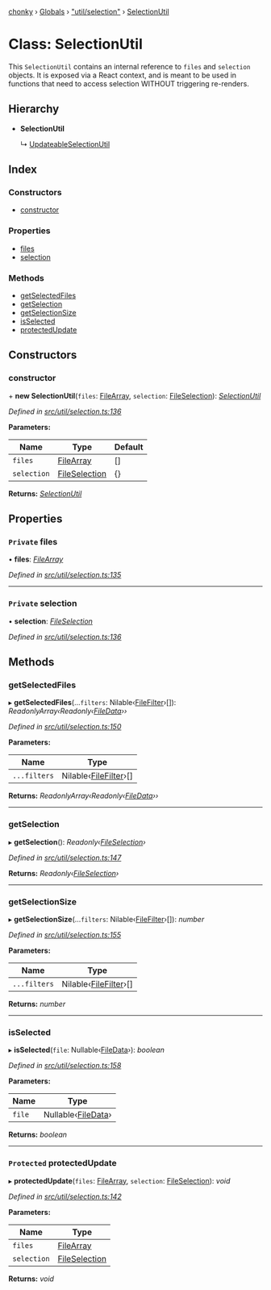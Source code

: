 [chonky](../README.md) › [Globals](../globals.md) › ["util/selection"](../modules/_util_selection_.md) › [SelectionUtil](_util_selection_.selectionutil.md)

# Class: SelectionUtil

This `SelectionUtil` contains an internal reference to `files` and `selection`
objects. It is exposed via a React context, and is meant to be used in functions
that need to access selection WITHOUT triggering re-renders.

## Hierarchy

* **SelectionUtil**

  ↳ [UpdateableSelectionUtil](_util_selection_.updateableselectionutil.md)

## Index

### Constructors

* [constructor](_util_selection_.selectionutil.md#constructor)

### Properties

* [files](_util_selection_.selectionutil.md#private-files)
* [selection](_util_selection_.selectionutil.md#private-selection)

### Methods

* [getSelectedFiles](_util_selection_.selectionutil.md#getselectedfiles)
* [getSelection](_util_selection_.selectionutil.md#getselection)
* [getSelectionSize](_util_selection_.selectionutil.md#getselectionsize)
* [isSelected](_util_selection_.selectionutil.md#isselected)
* [protectedUpdate](_util_selection_.selectionutil.md#protected-protectedupdate)

## Constructors

###  constructor

\+ **new SelectionUtil**(`files`: [FileArray](../modules/_types_files_types_.md#filearray), `selection`: [FileSelection](../interfaces/_types_selection_types_.fileselection.md)): *[SelectionUtil](_util_selection_.selectionutil.md)*

*Defined in [src/util/selection.ts:136](https://github.com/TimboKZ/Chonky/blob/ce1f2d4/src/util/selection.ts#L136)*

**Parameters:**

Name | Type | Default |
------ | ------ | ------ |
`files` | [FileArray](../modules/_types_files_types_.md#filearray) | [] |
`selection` | [FileSelection](../interfaces/_types_selection_types_.fileselection.md) | {} |

**Returns:** *[SelectionUtil](_util_selection_.selectionutil.md)*

## Properties

### `Private` files

• **files**: *[FileArray](../modules/_types_files_types_.md#filearray)*

*Defined in [src/util/selection.ts:135](https://github.com/TimboKZ/Chonky/blob/ce1f2d4/src/util/selection.ts#L135)*

___

### `Private` selection

• **selection**: *[FileSelection](../interfaces/_types_selection_types_.fileselection.md)*

*Defined in [src/util/selection.ts:136](https://github.com/TimboKZ/Chonky/blob/ce1f2d4/src/util/selection.ts#L136)*

## Methods

###  getSelectedFiles

▸ **getSelectedFiles**(...`filters`: Nilable‹[FileFilter](../modules/_types_files_types_.md#filefilter)›[]): *ReadonlyArray‹Readonly‹[FileData](../interfaces/_types_files_types_.filedata.md)››*

*Defined in [src/util/selection.ts:150](https://github.com/TimboKZ/Chonky/blob/ce1f2d4/src/util/selection.ts#L150)*

**Parameters:**

Name | Type |
------ | ------ |
`...filters` | Nilable‹[FileFilter](../modules/_types_files_types_.md#filefilter)›[] |

**Returns:** *ReadonlyArray‹Readonly‹[FileData](../interfaces/_types_files_types_.filedata.md)››*

___

###  getSelection

▸ **getSelection**(): *Readonly‹[FileSelection](../interfaces/_types_selection_types_.fileselection.md)›*

*Defined in [src/util/selection.ts:147](https://github.com/TimboKZ/Chonky/blob/ce1f2d4/src/util/selection.ts#L147)*

**Returns:** *Readonly‹[FileSelection](../interfaces/_types_selection_types_.fileselection.md)›*

___

###  getSelectionSize

▸ **getSelectionSize**(...`filters`: Nilable‹[FileFilter](../modules/_types_files_types_.md#filefilter)›[]): *number*

*Defined in [src/util/selection.ts:155](https://github.com/TimboKZ/Chonky/blob/ce1f2d4/src/util/selection.ts#L155)*

**Parameters:**

Name | Type |
------ | ------ |
`...filters` | Nilable‹[FileFilter](../modules/_types_files_types_.md#filefilter)›[] |

**Returns:** *number*

___

###  isSelected

▸ **isSelected**(`file`: Nullable‹[FileData](../interfaces/_types_files_types_.filedata.md)›): *boolean*

*Defined in [src/util/selection.ts:158](https://github.com/TimboKZ/Chonky/blob/ce1f2d4/src/util/selection.ts#L158)*

**Parameters:**

Name | Type |
------ | ------ |
`file` | Nullable‹[FileData](../interfaces/_types_files_types_.filedata.md)› |

**Returns:** *boolean*

___

### `Protected` protectedUpdate

▸ **protectedUpdate**(`files`: [FileArray](../modules/_types_files_types_.md#filearray), `selection`: [FileSelection](../interfaces/_types_selection_types_.fileselection.md)): *void*

*Defined in [src/util/selection.ts:142](https://github.com/TimboKZ/Chonky/blob/ce1f2d4/src/util/selection.ts#L142)*

**Parameters:**

Name | Type |
------ | ------ |
`files` | [FileArray](../modules/_types_files_types_.md#filearray) |
`selection` | [FileSelection](../interfaces/_types_selection_types_.fileselection.md) |

**Returns:** *void*
